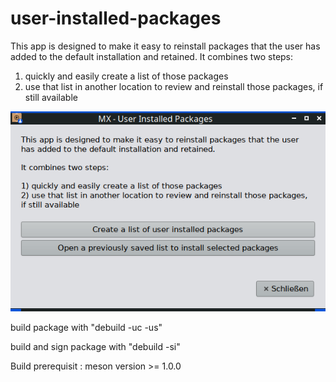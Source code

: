 # user-installed-packages

This app is designed to make it easy to reinstall packages that the user has added to the default installation and retained.
It combines two steps:
1) quickly and easily create a list of those packages
2) use that list in another location to review and reinstall those packages, if still available

![user-installed-packages](/pix/uip-main.png)


build package with "debuild -uc -us"

build and sign package with "debuild -si"

Build prerequisit : meson version >= 1.0.0
